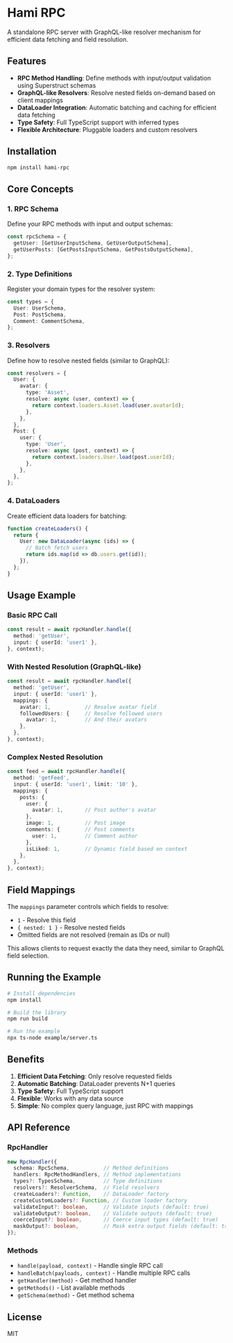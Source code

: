 # Hami RPC

A standalone RPC server with GraphQL-like resolver mechanism for efficient data fetching and field resolution.

## Features

- **RPC Method Handling**: Define methods with input/output validation using Superstruct schemas
- **GraphQL-like Resolvers**: Resolve nested fields on-demand based on client mappings
- **DataLoader Integration**: Automatic batching and caching for efficient data fetching
- **Type Safety**: Full TypeScript support with inferred types
- **Flexible Architecture**: Pluggable loaders and custom resolvers

## Installation

```bash
npm install hami-rpc
```

## Core Concepts

### 1. RPC Schema
Define your RPC methods with input and output schemas:

```typescript
const rpcSchema = {
  getUser: [GetUserInputSchema, GetUserOutputSchema],
  getUserPosts: [GetPostsInputSchema, GetPostsOutputSchema],
};
```

### 2. Type Definitions
Register your domain types for the resolver system:

```typescript
const types = {
  User: UserSchema,
  Post: PostSchema,
  Comment: CommentSchema,
};
```

### 3. Resolvers
Define how to resolve nested fields (similar to GraphQL):

```typescript
const resolvers = {
  User: {
    avatar: {
      type: 'Asset',
      resolve: async (user, context) => {
        return context.loaders.Asset.load(user.avatarId);
      },
    },
  },
  Post: {
    user: {
      type: 'User',
      resolve: async (post, context) => {
        return context.loaders.User.load(post.userId);
      },
    },
  },
};
```

### 4. DataLoaders
Create efficient data loaders for batching:

```typescript
function createLoaders() {
  return {
    User: new DataLoader(async (ids) => {
      // Batch fetch users
      return ids.map(id => db.users.get(id));
    }),
  };
}
```

## Usage Example

### Basic RPC Call

```typescript
const result = await rpcHandler.handle({
  method: 'getUser',
  input: { userId: 'user1' },
}, context);
```

### With Nested Resolution (GraphQL-like)

```typescript
const result = await rpcHandler.handle({
  method: 'getUser',
  input: { userId: 'user1' },
  mappings: {
    avatar: 1,           // Resolve avatar field
    followedUsers: {     // Resolve followed users
      avatar: 1,         // And their avatars
    },
  },
}, context);
```

### Complex Nested Resolution

```typescript
const feed = await rpcHandler.handle({
  method: 'getFeed',
  input: { userId: 'user1', limit: '10' },
  mappings: {
    posts: {
      user: {
        avatar: 1,       // Post author's avatar
      },
      image: 1,          // Post image
      comments: {        // Post comments
        user: 1,         // Comment author
      },
      isLiked: 1,        // Dynamic field based on context
    },
  },
}, context);
```

## Field Mappings

The `mappings` parameter controls which fields to resolve:

- `1` - Resolve this field
- `{ nested: 1 }` - Resolve nested fields
- Omitted fields are not resolved (remain as IDs or null)

This allows clients to request exactly the data they need, similar to GraphQL field selection.

## Running the Example

```bash
# Install dependencies
npm install

# Build the library
npm run build

# Run the example
npx ts-node example/server.ts
```

## Benefits

1. **Efficient Data Fetching**: Only resolve requested fields
2. **Automatic Batching**: DataLoader prevents N+1 queries
3. **Type Safety**: Full TypeScript support
4. **Flexible**: Works with any data source
5. **Simple**: No complex query language, just RPC with mappings

## API Reference

### RpcHandler

```typescript
new RpcHandler({
  schema: RpcSchema,           // Method definitions
  handlers: RpcMethodHandlers, // Method implementations
  types?: TypesSchema,         // Type definitions
  resolvers?: ResolverSchema,  // Field resolvers
  createLoaders?: Function,    // DataLoader factory
  createCustomLoaders?: Function, // Custom loader factory
  validateInput?: boolean,     // Validate inputs (default: true)
  validateOutput?: boolean,    // Validate outputs (default: true)
  coerceInput?: boolean,       // Coerce input types (default: true)
  maskOutput?: boolean,        // Mask extra output fields (default: true)
});
```

### Methods

- `handle(payload, context)` - Handle single RPC call
- `handleBatch(payloads, context)` - Handle multiple RPC calls
- `getHandler(method)` - Get method handler
- `getMethods()` - List available methods
- `getSchema(method)` - Get method schema

## License

MIT